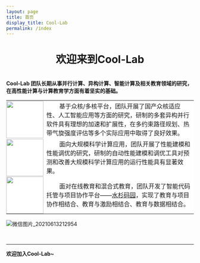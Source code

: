 ```yaml
---
layout: page
title: 首页
display_title: Cool-Lab
permalink: /index
---
```


<center><h1>欢迎来到Cool-Lab</h1></center>

<br />
<strong>Cool-Lab 团队长期从事并行计算、异构计算、智能计算及相关教育领域的研究，在高性能计算与计算教育学方面有着坚实的基础。</strong>

<table frame=void >
<tr style="border: 0px; margin: 0; padding: 0px 0px;">
	<td bgcolor="#FFFFFF" style="border: 0px; margin: 0; padding: 0px 0px;" width=100px height=100px ><img src="https://user-images.githubusercontent.com/85250295/121809613-0a97a780-cc90-11eb-9886-44d853f5b23f.png" width=100px height=100px /></td>
	<td bgcolor="#FFFFFF"  style="border: 0px; "> &nbsp; &nbsp; &nbsp; &nbsp; 基于众核/多核平台，团队开展了国产众核适应性、人工智能应用等方面的研究，研制的多套异构并行软件具有理想的加速和扩展性，在多约束路径规划、热带气旋强度评估等多个实际应用中取得了良好效果。</td>
</tr>
<tr style="border: 0px; margin: 0; padding: 0px 0px;">
	<td bgcolor="#FFFFFF"  style="border: 0px; margin: 0; padding: 0px 0px;"><img src="https://user-images.githubusercontent.com/85250295/121809541-c1dfee80-cc8f-11eb-97d9-71d4afb0f5bd.png" width=100px height=100px/></td>
	<td bgcolor="#FFFFFF"  style="border: 0px; "> &nbsp; &nbsp; &nbsp; &nbsp; 面向大规模科学计算应用，团队开展了性能建模和性能调优的研究，研制的自动性能建模和调优工具对预测和改善大规模科学计算应用的运行性能具有显著效果。</td>
</tr>
<tr>
	<td bgcolor="#FFFFFF"  style="border: 0px; margin: 0; padding: 0px 0px;"><img src="https://user-images.githubusercontent.com/85250295/121808012-3fecc700-cc89-11eb-8e95-09fafe4c470c.png" width=100px height=100px/></td>
	<td bgcolor="#FFFFFF"  style="border: 0px; "> &nbsp; &nbsp; &nbsp; &nbsp; 面对在线教育和混合式教育，团队开发了智能代码托管与项目协作平台——<a href="http://gitea.shuishan.net.cn" target="_blank">水杉码园</a>，实现了教育与项目协作相结合、教育与激励相结合、教育与数据相结合。</td>
</tr>
</table>

![微信图片_20210613212954](https://user-images.githubusercontent.com/85250295/121809613-0a97a780-cc90-11eb-9886-44d853f5b23f.png)



<br />

****
<strong>欢迎加入Cool-Lab~</strong>
<br />
<br />
<br />
